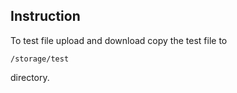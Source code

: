 ## Instruction

To test file upload and download copy the test file to

```
/storage/test
```

directory.
